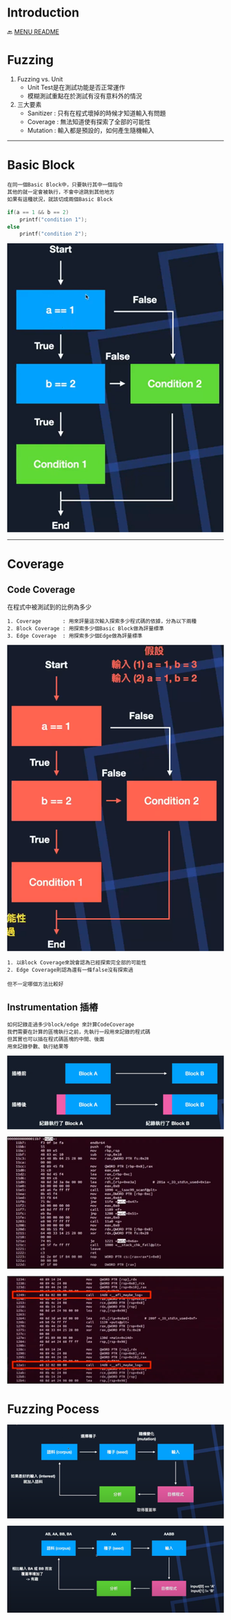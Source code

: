 Introduction
===
🔙 [MENU README](./README.md)


# Fuzzing
1. Fuzzing vs. Unit
   - Unit Test是在測試功能是否正常運作
   - 模糊測試重點在於測試有沒有意料外的情況
2. 三大要素
   - Sanitizer : 只有在程式壞掉的時候才知道輸入有問題
   - Coverage  : 無法知道使有探索了全部的可能性
   - Mutation  : 輸入都是預設的，如何產生隨機輸入

---

# Basic Block
```
在同一個Basic Block中，只要執行其中一個指令
其他的就一定會被執行，不會中途跳到其他地方
如果有這種狀況，就該切成兩個Basic Block
```
```C
if(a == 1 && b == 2)
    printf("condition 1");
else
    printf("condition 2");
```
![](./_src/BasicBlock.png)

---

# Coverage
## Code Coverage
在程式中被測試到的比例為多少
```
1. Coverage       : 用來評量這次輸入探索多少程式碼的依據，分為以下兩種
2. Block Coverage : 用探索多少個Basic Block做為評量標準
3. Edge Coverage  : 用探索多少個Edge做為評量標準
```
![](./_src/Coverage.png)
```
1. 以Block Coverage來說會認為已經探索完全部的可能性
2. Edge Coverage則認為還有一條false沒有探索過

但不一定哪個方法比較好
```

## Instrumentation 插樁
```
如何記錄走過多少block/edge 來計算CodeCoverage
我們需要在計算的區塊執行之前，先執行一段用來記錄的程式碼
但其實也可以插在程式碼區塊的中間、後面
用來記錄參數、執行結果等
```
![](./_src/Instrumentation.png)

![](./_src/InstrumentationBefore.png)

![](./_src/InstrumentationAfter.png)

# Fuzzing Pocess
![](./_src/FuzzingProcess.png)

![](./_src/FuzzingProcess2.png)